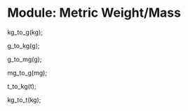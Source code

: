 # Module: Metric Weight/Mass

kg_to_g(kg);

g_to_kg(g);

g_to_mg(g);

mg_to_g(mg);

t_to_kg(t);

kg_to_t(kg);
